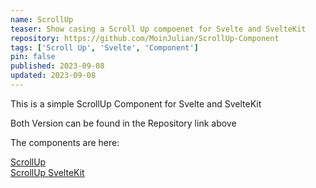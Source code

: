 ```yaml
---
name: ScrollUp
teaser: Show casing a Scroll Up compoenet for Svelte and SvelteKit
repository: https://github.com/MoinJulian/ScrollUp-Component
tags: ['Scroll Up', 'Svelte', 'Component']
pin: false
published: 2023-09-08
updated: 2023-09-08
---
```


This is a simple ScrollUp Component for Svelte and SvelteKit

Both Version can be found in the Repository link above

The components are here:

[ScrollUp](https://github.com/MoinJulian/ScrollUp-Component/blob/main/src/lib/components/ScrollUp.svelte)  
[ScrollUp SvelteKit](https://github.com/MoinJulian/ScrollUp-Component/blob/main/src/lib/components/ScrollUp%20for%20SvelteKit.svelte)

